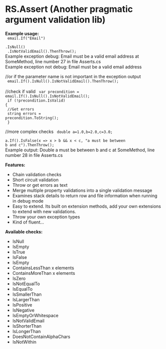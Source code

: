 RS.Assert (Another pragmatic argument validation lib)
=========

<strong>Example usage:</strong><br />
<code>
email.If("Email")<br />
      .IsNull()<br />
      .IsNotValidEmail().ThenThrow();
</code><br />
Example exception debug: Email must be a valid email address at SomeMethod, line number 27 in file Asserts.cs<br />
Example exception not debug: Email must be a valid email address<br />

//or if the parameter name is not important in the exception output<br />
<code>
email.If().IsNull().IsNotValidEmail().ThenThrow();
</code><br />
//check if valid
<code>
var precondition = email.If().IsNull().IsNotValidEmail();<br />
if (!precondition.IsValid) {<br />
    //Get errors<br />
    string errors = precondition.ToString();<br />
}
</code><br />

//more complex checks
<code>
double a=1.0,b=2.0,c=3.0;<br />
a.If().IsFalse(x => x > b && x < c, "a must be between b and c").ThenThrow();
</code><br />
Example output: Double a must be between b and c at SomeMethod, line number 28 in file Asserts.cs


<strong>Features:</strong>
- Chain validation checks 
- Short circuit validation 
- Throw or get errors as text 
- Merge multiple property validations into a single validation message
- Examines stack details to return row and file information when running in debug mode
- Easy to extend. Its built on extension methods, add your own extensions to extend with new validations.
- Throw your own exception types
- Kind of fluent...

<strong>Available checks:</strong>
- IsNull
- IsEmpty
- IsTrue
- IsFalse
- IsEmpty
- ContainsLessThan x elements
- ContainsMoreThan x elements
- IsZero
- IsNotEqualTo
- IsEqualTo
- IsSmallerThan
- IsLargerThan
- IsPositive
- IsNegative
- IsEmptyOrWhitespace
- IsNotValidEmail
- IsShorterThan
- IsLongerThan
- DoesNotContainAlphaChars
- IsNotWithin 

